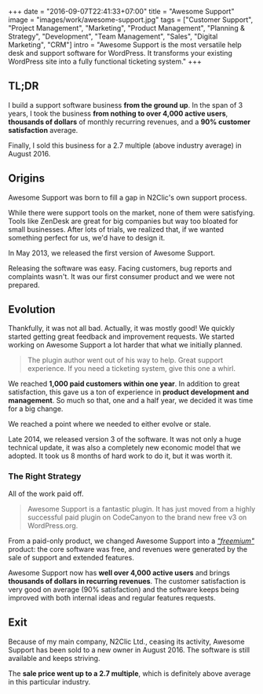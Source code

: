 +++
date = "2016-09-07T22:41:33+07:00"
title = "Awesome Support"
image = "images/work/awesome-support.jpg"
tags = ["Customer Support", "Project Management", "Marketing", "Product Management", "Planning & Strategy", "Development", "Team Management", "Sales", "Digital Marketing", "CRM"]
intro = "Awesome Support is the most versatile help desk and support software for WordPress. It transforms your existing WordPress site into a fully functional ticketing system."
+++

## TL;DR

I build a support software business **from the ground up**. In the span of 3 years, I took the business **from nothing to over 4,000 active users**, **thousands of dollars** of monthly recurring revenues, and a **90% customer satisfaction** average.

Finally, I sold this business for a 2.7 multiple (above industry average) in August 2016.

## Origins

Awesome Support was born to fill a gap in N2Clic's own support process.

While there were support tools on the market, none of them were satisfying. Tools like ZenDesk are great for big companies but way too bloated for small businesses. After lots of trials, we realized that, if we wanted something perfect for us, we'd have to design it.

In May 2013, we released the first version of Awesome Support.

Releasing the software was easy. Facing customers, bug reports and complaints wasn't. It was our first consumer product and we were not prepared.

## Evolution

Thankfully, it was not all bad. Actually, it was mostly good! We quickly started getting great feedback and improvement requests. We started working on Awesome Support a lot harder that what we initially planned.

> The plugin author went out of his way to help. Great support experience. If you need a ticketing system, give this one a whirl.

We reached **1,000 paid customers within one year**. In addition to great satisfaction, this gave us a ton of experience in **product development and management**. So much so that, one and a half year, we decided it was time for a big change.

We reached a point where we needed to either evolve or stale.

Late 2014, we released version 3 of the software. It was not only a huge technical update, it was also a completely new economic model that we adopted. It took us 8 months of hard work to do it, but it was worth it.

### The Right Strategy

All of the work paid off.

> Awesome Support is a fantastic plugin. It has just moved from a highly successful paid plugin on CodeCanyon to the brand new free v3 on WordPress.org.

From a paid-only product, we changed Awesome Support into a [*"freemium"*](https://en.wikipedia.org/wiki/Freemium) product: the core software was free, and revenues were generated by the sale of support and extended features.

Awesome Support now has **well over 4,000 active users** and brings **thousands of dollars in recurring revenues**. The customer satisfaction is very good on average (90% satisfaction) and the software keeps being improved with both internal ideas and regular features requests.

## Exit

Because of my main company, N2Clic Ltd., ceasing its activity, Awesome Support has been sold to a new owner in August 2016. The software is still available and keeps striving.

The **sale price went up to a 2.7 multiple**, which is definitely above average in this particular industry.